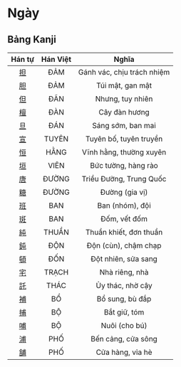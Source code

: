 <link href="styles.css" rel="stylesheet">

# Ngày

## Bảng Kanji

| Hán tự | Hán Việt | Nghĩa |
| :---: | :---: | :---: |
| [<span class="stroke-order">担</span>](https://www.tiengnhatdongian.com/kanji/giai-nghia-kanji-%E6%8B%85) | ĐẢM | Gánh vác, chịu trách nhiệm |
| [<span class="stroke-order">胆</span>](https://www.tiengnhatdongian.com/kanji/giai-nghia-kanji-%E8%83%86) | ĐẢM | Túi mật, gan mật |
| [<span class="stroke-order">但</span>](https://www.tiengnhatdongian.com/kanji/giai-nghia-kanji-%E4%BD%86) | ĐÃN | Nhưng, tuy nhiên |
| [<span class="stroke-order">檀</span>](https://www.tiengnhatdongian.com/kanji/giai-nghia-kanji-%E6%AA%80) | ĐÀN | Cây đàn hương |
| [<span class="stroke-order">旦</span>](https://www.tiengnhatdongian.com/kanji/giai-nghia-kanji-%E6%97%A6) | ĐÁN | Sáng sớm, ban mai |
| [<span class="stroke-order">宣</span>](https://www.tiengnhatdongian.com/kanji/giai-nghia-kanji-%E5%AE%A3) | TUYÊN | Tuyên bố, tuyên truyền |
| [<span class="stroke-order">恒</span>](https://www.tiengnhatdongian.com/kanji/giai-nghia-kanji-%E6%81%92) | HẰNG | Vĩnh hằng, thường xuyên |
| [<span class="stroke-order">垣</span>](https://www.tiengnhatdongian.com/kanji/giai-nghia-kanji-%E5%9E%A3) | VIÊN | Bức tường, hàng rào |
| [<span class="stroke-order">唐</span>](https://www.tiengnhatdongian.com/kanji/giai-nghia-kanji-%E5%94%90) | ĐƯỜNG | Triều Đường, Trung Quốc |
| [<span class="stroke-order">糖</span>](https://www.tiengnhatdongian.com/kanji/giai-nghia-kanji-%E7%B3%96) | ĐƯỜNG | Đường (gia vị) |
| [<span class="stroke-order">班</span>](https://www.tiengnhatdongian.com/kanji/giai-nghia-kanji-%E7%8F%AD) | BAN | Ban (nhóm), đội |
| [<span class="stroke-order">斑</span>](https://www.tiengnhatdongian.com/kanji/giai-nghia-kanji-%E6%96%91) | BAN | Đốm, vết đốm |
| [<span class="stroke-order">純</span>](https://www.tiengnhatdongian.com/kanji/giai-nghia-kanji-%E7%B4%94) | THUẦN | Thuần khiết, đơn thuần |
| [<span class="stroke-order">鈍</span>](https://www.tiengnhatdongian.com/kanji/giai-nghia-kanji-%E9%88%8D) | ĐỘN | Độn (cùn), chậm chạp |
| [<span class="stroke-order">頓</span>](https://www.tiengnhatdongian.com/kanji/giai-nghia-kanji-%E9%A0%93) | ĐỐN | Đột nhiên, sửa sang |
| [<span class="stroke-order">宅</span>](https://www.tiengnhatdongian.com/kanji/giai-nghia-kanji-%E5%AE%85) | TRẠCH | Nhà riêng, nhà |
| [<span class="stroke-order">託</span>](https://www.tiengnhatdongian.com/kanji/giai-nghia-kanji-%E8%A8%97) | THÁC | Ủy thác, nhờ cậy |
| [<span class="stroke-order">補</span>](https://www.tiengnhatdongian.com/kanji/giai-nghia-kanji-%E8%A3%9C) | BỔ | Bổ sung, bù đắp |
| [<span class="stroke-order">捕</span>](https://www.tiengnhatdongian.com/kanji/giai-nghia-kanji-%E6%8D%95) | BỘ | Bắt giữ, tóm |
| [<span class="stroke-order">哺</span>](https://www.tiengnhatdongian.com/kanji/giai-nghia-kanji-%E5%93%BA) | BỘ | Nuôi (cho bú) |
| [<span class="stroke-order">浦</span>](https://www.tiengnhatdongian.com/kanji/giai-nghia-kanji-%E6%B5%A6) | PHỐ | Bến cảng, cửa sông |
| [<span class="stroke-order">舗</span>](https://www.tiengnhatdongian.com/kanji/giai-nghia-kanji-%E8%88%97) | PHỐ | Cửa hàng, vỉa hè |

